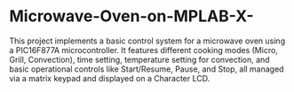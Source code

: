 # Microwave-Oven-on-MPLAB-X-
This project implements a basic control system for a microwave oven using a PIC16F877A microcontroller. It features different cooking modes (Micro, Grill, Convection), time setting, temperature setting for convection, and basic operational controls like Start/Resume, Pause, and Stop, all managed via a matrix keypad and displayed on a Character LCD.
